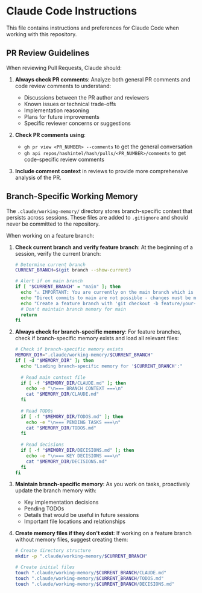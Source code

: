 # Claude Code Instructions

This file contains instructions and preferences for Claude Code when working with this repository.

## PR Review Guidelines

When reviewing Pull Requests, Claude should:

1. **Always check PR comments**: Analyze both general PR comments and code review comments to understand:
   - Discussions between the PR author and reviewers
   - Known issues or technical trade-offs
   - Implementation reasoning
   - Plans for future improvements
   - Specific reviewer concerns or suggestions

2. **Check PR comments using**:
   - `gh pr view <PR_NUMBER> --comments` to get the general conversation
   - `gh api repos/hashintel/hash/pulls/<PR_NUMBER>/comments` to get code-specific review comments

3. **Include comment context** in reviews to provide more comprehensive analysis of the PR.

## Branch-Specific Working Memory

The `.claude/working-memory/` directory stores branch-specific context that persists across sessions. These files are added to `.gitignore` and should never be committed to the repository.

When working on a feature branch:

1. **Check current branch and verify feature branch**: At the beginning of a session, verify the current branch:

   ```bash
   # Determine current branch
   CURRENT_BRANCH=$(git branch --show-current)
   
   # Alert if on main branch
   if [ "$CURRENT_BRANCH" = "main" ]; then
     echo "⚠️ IMPORTANT: You are currently on the main branch which is protected."
     echo "Direct commits to main are not possible - changes must be made through Pull Requests."
     echo "Create a feature branch with 'git checkout -b feature/your-feature-name' before making changes."
     # Don't maintain branch memory for main
     return
   fi
   ```

2. **Always check for branch-specific memory**: For feature branches, check if branch-specific memory exists and load all relevant files:

   ```bash
   # Check if branch-specific memory exists
   MEMORY_DIR=".claude/working-memory/$CURRENT_BRANCH"
   if [ -d "$MEMORY_DIR" ]; then
     echo "Loading branch-specific memory for '$CURRENT_BRANCH':"
     
     # Read main context file
     if [ -f "$MEMORY_DIR/CLAUDE.md" ]; then
       echo -e "\n=== BRANCH CONTEXT ===\n"
       cat "$MEMORY_DIR/CLAUDE.md"
     fi
     
     # Read TODOs
     if [ -f "$MEMORY_DIR/TODOS.md" ]; then
       echo -e "\n=== PENDING TASKS ===\n"
       cat "$MEMORY_DIR/TODOS.md"
     fi
     
     # Read decisions
     if [ -f "$MEMORY_DIR/DECISIONS.md" ]; then
       echo -e "\n=== KEY DECISIONS ===\n"
       cat "$MEMORY_DIR/DECISIONS.md"
     fi
   fi
   ```

3. **Maintain branch-specific memory**: As you work on tasks, proactively update the branch memory with:
   - Key implementation decisions
   - Pending TODOs
   - Details that would be useful in future sessions
   - Important file locations and relationships

4. **Create memory files if they don't exist**: If working on a feature branch without memory files, suggest creating them:

   ```bash
   # Create directory structure
   mkdir -p ".claude/working-memory/$CURRENT_BRANCH"
   
   # Create initial files
   touch ".claude/working-memory/$CURRENT_BRANCH/CLAUDE.md"
   touch ".claude/working-memory/$CURRENT_BRANCH/TODOS.md"
   touch ".claude/working-memory/$CURRENT_BRANCH/DECISIONS.md"
   ```
